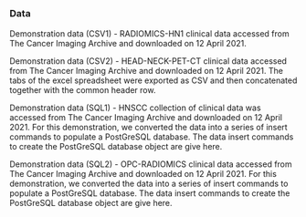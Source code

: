 ##

### Data

Demonstration data (CSV1) - RADIOMICS-HN1 clinical data accessed from The Cancer Imaging Archive and downloaded on 12 April 2021.

Demonstration data (CSV2) - HEAD-NECK-PET-CT clinical data accessed from The Cancer Imaging Archive and downloaded on 12 April 2021. The tabs of the excel spreadsheet were exported as CSV and then concatenated together with the common header row.

Demonstration data (SQL1) - HNSCC collection of clinical data was accessed from The Cancer Imaging Archive and downloaded on 12 April 2021. For this demonstration, we converted the data into a series of insert commands to populate a PostGreSQL database. The data insert commands to create the PostGreSQL database object are give here.

Demonstration data (SQL2) - OPC-RADIOMICS clinical data accessed from The Cancer Imaging Archive and downloaded on 12 April 2021. For this demonstration, we converted the data into a series of insert commands to populate a PostGreSQL database. The data insert commands to create the PostGreSQL database object are give here.







